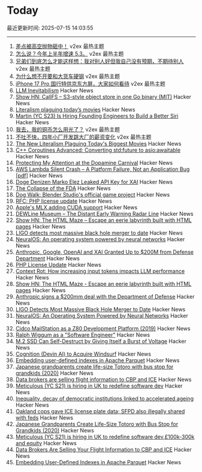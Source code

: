 # Today

最近更新时间: 2025-07-15 14:03:55

--- 
1. [差点被高空抛物砸中！](https://www.v2ex.com/t/1145239) v2ex 最热主题
2. [怎么说？今年上半年增速 5.3。](https://www.v2ex.com/t/1145234) v2ex 最热主题
3. [兄弟们到底怎么才能这样想：我对别人好但我自己没有预期，不期待别人](https://www.v2ex.com/t/1145207) v2ex 最热主题
4. [为什么想不开要和大货车硬钢](https://www.v2ex.com/t/1145200) v2ex 最热主题
5. [iPhone 17 Pro 国行特供京东方屏，大家如何看待](https://www.v2ex.com/t/1145191) v2ex 最热主题
6. [LLM Inevitabilism](https://tomrenner.com/posts/llm-inevitabilism/) Hacker News
7. [Show HN: CallFS – S3-style object store in one Go binary (MIT)](https://github.com/ebogdum/callfs) Hacker News
8. [Literalism plaguing today’s movies](https://www.newyorker.com/culture/critics-notebook/the-new-literalism-plaguing-todays-biggest-movies) Hacker News
9. [Martin (YC S23) Is Hiring Founding Engineers to Build a Better Siri](https://www.ycombinator.com/companies/martin/jobs/) Hacker News
10. [我去，我的铜币怎么用光了？](https://www.v2ex.com/t/1145199) v2ex 最热主题
11. [不吐不快，四年小厂开发跳大厂的薪资变化](https://www.v2ex.com/t/1145170) v2ex 最热主题
12. [The New Literalism Plaguing Today's Biggest Movies](https://www.newyorker.com/culture/critics-notebook/the-new-literalism-plaguing-todays-biggest-movies) Hacker News
13. [C++ Coroutines Advanced: Converting std:future to asio:awaitable](https://www.ddhigh.com/en/2025/07/15/cpp-coroutine-future-to-awaitable/) Hacker News
14. [Protecting My Attention at the Dopamine Carnival](https://www.amirsharif.com/protecting-my-attention-at-the-dopamine-carnival) Hacker News
15. [AWS Lambda Silent Crash – A Platform Failure, Not an Application Bug [pdf]](https://lyons-den.com/whitepapers/aws-lambda-silent-crash.pdf) Hacker News
16. [Doge Denizen Marko Elez Leaked API Key for XAI](https://krebsonsecurity.com/2025/07/doge-denizen-marko-elez-leaked-api-key-for-xai/) Hacker News
17. [The Collapse of the FDA](https://www.nytimes.com/2025/07/08/magazine/fda-collapse-rfk-kennedy.html) Hacker News
18. [Dog Walk: Blender Studio's official game project](https://blenderstudio.itch.io/dogwalk) Hacker News
19. [RFC: PHP license update](https://wiki.php.net/rfc/php_license_update) Hacker News
20. [Apple's MLX adding CUDA support](https://github.com/ml-explore/mlx/pull/1983) Hacker News
21. [DEWLine Museum – The Distant Early Warning Radar Line](https://dewlinemuseum.com/) Hacker News
22. [Show HN: The HTML Maze – Escape an eerie labyrinth built with HTML pages](https://htmlmaze.com/) Hacker News
23. [LIGO detects most massive black hole merger to date](https://www.caltech.edu/about/news/ligo-detects-most-massive-black-hole-merger-to-date) Hacker News
24. [NeuralOS: An operating system powered by neural networks](https://neural-os.com/) Hacker News
25. [Anthropic, Google, OpenAI and XAI Granted Up to $200M from Defense Department](https://www.cnbc.com/2025/07/14/anthropic-google-openai-xai-granted-up-to-200-million-from-dod.html) Hacker News
26. [PHP License Update](https://wiki.php.net/rfc/php_license_update) Hacker News
27. [Context Rot: How increasing input tokens impacts LLM performance](https://research.trychroma.com/context-rot) Hacker News
28. [Show HN: The HTML Maze - Escape an eerie labyrinth built with HTML pages](https://htmlmaze.com/) Hacker News
29. [Anthropic signs a $200mm deal with the Department of Defense](https://www.anthropic.com/news/anthropic-and-the-department-of-defense-to-advance-responsible-ai-in-defense-operations) Hacker News
30. [LIGO Detects Most Massive Black Hole Merger to Date](https://www.caltech.edu/about/news/ligo-detects-most-massive-black-hole-merger-to-date) Hacker News
31. [NeuralOS: An Operating System Powered by Neural Networks](https://neural-os.com/) Hacker News
32. [Cidco MailStation as a Z80 Development Platform (2019)](https://jcs.org/2019/05/03/mailstation) Hacker News
33. [Ralph Wiggum as a "Software Engineer"](https://ghuntley.com/ralph/) Hacker News
34. [M.2 SSD Can Self-Destruct by Giving Itself a Burst of Voltage](https://uk.pcmag.com/storage/159074/this-m2-ssd-can-self-destruct-by-giving-itself-a-burst-of-voltage) Hacker News
35. [Cognition (Devin AI) to Acquire Windsurf](https://cognition.ai/blog/windsurf) Hacker News
36. [Embedding user-defined indexes in Apache Parquet](https://datafusion.apache.org/blog/2025/07/14/user-defined-parquet-indexes/) Hacker News
37. [Japanese grandparents create life-size Totoro with bus stop for grandkids (2020)](https://mymodernmet.com/totoro-sculpture-bus-stop/) Hacker News
38. [Data brokers are selling flight information to CBP and ICE](https://www.eff.org/deeplinks/2025/07/data-brokers-are-selling-your-flight-information-cbp-and-ice) Hacker News
39. [Meticulous (YC S21) is hiring in UK to redefine software dev](https://tinyurl.com/join-meticulous) Hacker News
40. [Inequality, decay of democratic institutions linked to accelerated ageing](https://www.nature.com/articles/d41586-025-02181-x) Hacker News
41. [Oakland cops gave ICE license plate data; SFPD also illegally shared with feds](https://sfstandard.com/2025/07/14/oakland-san-francisco-ice-license-plate-readers/) Hacker News
42. [Japanese Grandparents Create Life-Size Totoro with Bus Stop for Grandkids (2020)](https://mymodernmet.com/totoro-sculpture-bus-stop/) Hacker News
43. [Meticulous (YC S21) is hiring in UK to redefine software dev,£100k-300k and equity](https://tinyurl.com/join-meticulous) Hacker News
44. [Data Brokers Are Selling Your Flight Information to CBP and ICE](https://www.eff.org/deeplinks/2025/07/data-brokers-are-selling-your-flight-information-cbp-and-ice) Hacker News
45. [Embedding User-Defined Indexes in Apache Parquet](https://datafusion.apache.org/blog/2025/07/14/user-defined-parquet-indexes/) Hacker News
